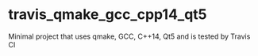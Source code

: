 # travis_qmake_gcc_cpp14_qt5
Minimal project that uses qmake, GCC, C++14, Qt5 and is tested by Travis CI
